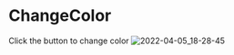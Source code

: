 # ChangeColor
Click the button to change color
![2022-04-05_18-28-45](https://user-images.githubusercontent.com/77203734/161765198-6623c204-1ece-49aa-aa1e-a9ead3d706e8.png)
